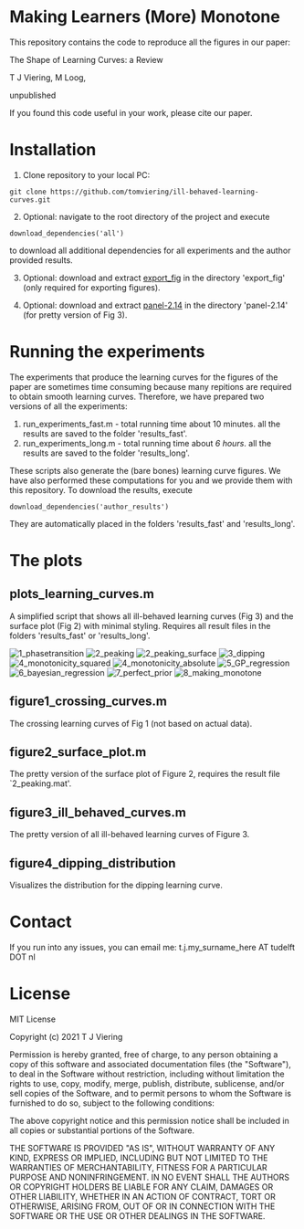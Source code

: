 # Making Learners (More) Monotone
This repository contains the code to reproduce all the figures in our paper:

The Shape of Learning Curves: a Review

T J Viering, M Loog, 

unpublished

If you found this code useful in your work, please cite our paper.

# Installation
1. Clone repository to your local PC: 
```
git clone https://github.com/tomviering/ill-behaved-learning-curves.git
```
2. Optional: navigate to the root directory of the project and execute 
```
download_dependencies('all')
``` 
to download all additional dependencies for all experiments and the author provided results. 

3. Optional: download and extract [export_fig](https://nl.mathworks.com/matlabcentral/fileexchange/23629-export_fig) in the directory 'export_fig' (only required for exporting figures).

4. Optional: download and extract [panel-2.14](https://nl.mathworks.com/matlabcentral/fileexchange/20003-panel) in the directory 'panel-2.14' (for pretty version of Fig 3). 

# Running the experiments

The experiments that produce the learning curves for the figures of the paper 
are sometimes time consuming because many repitions are required to obtain smooth learning curves. 
Therefore, we have prepared two versions of all the experiments:

1. run_experiments_fast.m - total running time about 10 minutes. all the results are saved to the folder 'results_fast'.
2. run_experiments_long.m - total running time about *6 hours*. all the results are saved to the folder 'results_long'.

These scripts also generate the (bare bones) learning curve figures.
We have also performed these computations for you and we provide them with this repository. To download the results, execute 
```
download_dependencies('author_results')
```
They are automatically placed in the folders 'results_fast' and 'results_long'. 

# The plots

## plots_learning_curves.m 

A simplified script that shows all ill-behaved learning curves (Fig 3) and the surface plot (Fig 2) with minimal styling. Requires all result files in the folders 'results_fast' or 'results_long'. 

![1_phasetransition](https://raw.githubusercontent.com/tomviering/ill-behaved-learning-curves/main/figures/1_phasetransition.png)
![2_peaking](https://raw.githubusercontent.com/tomviering/ill-behaved-learning-curves/main/figures/2_peaking.png)
![2_peaking_surface](https://raw.githubusercontent.com/tomviering/ill-behaved-learning-curves/main/figures/2_peaking_surface.png)
![3_dipping](https://raw.githubusercontent.com/tomviering/ill-behaved-learning-curves/main/figures/3_dipping.png)
![4_monotonicity_squared](https://raw.githubusercontent.com/tomviering/ill-behaved-learning-curves/main/figures/4_monotonicity_squared.png)
![4_monotonicity_absolute](https://raw.githubusercontent.com/tomviering/ill-behaved-learning-curves/main/figures/4_monotonicity_absolute.png)
![5_GP_regression](https://raw.githubusercontent.com/tomviering/ill-behaved-learning-curves/main/figures/5_GP_regression.png)
![6_bayesian_regression](https://raw.githubusercontent.com/tomviering/ill-behaved-learning-curves/main/figures/6_bayesian_regression.png)
![7_perfect_prior](https://raw.githubusercontent.com/tomviering/ill-behaved-learning-curves/main/figures/7_perfect_prior.png)
![8_making_monotone](https://raw.githubusercontent.com/tomviering/ill-behaved-learning-curves/main/figures/8_making_monotone.png)

## figure1_crossing_curves.m

The crossing learning curves of Fig 1 (not based on actual data).

## figure2_surface_plot.m 

The pretty version of the surface plot of Figure 2, requires the result file `2_peaking.mat'. 

## figure3_ill_behaved_curves.m 

The pretty version of all ill-behaved learning curves of Figure 3.

## figure4_dipping_distribution 

Visualizes the distribution for the dipping learning curve. 

# Contact

If you run into any issues, you can email me: t.j.my_surname_here AT tudelft DOT nl

# License

MIT License

Copyright (c) 2021 T J Viering

Permission is hereby granted, free of charge, to any person obtaining a copy
of this software and associated documentation files (the "Software"), to deal
in the Software without restriction, including without limitation the rights
to use, copy, modify, merge, publish, distribute, sublicense, and/or sell
copies of the Software, and to permit persons to whom the Software is
furnished to do so, subject to the following conditions:

The above copyright notice and this permission notice shall be included in all
copies or substantial portions of the Software.

THE SOFTWARE IS PROVIDED "AS IS", WITHOUT WARRANTY OF ANY KIND, EXPRESS OR
IMPLIED, INCLUDING BUT NOT LIMITED TO THE WARRANTIES OF MERCHANTABILITY,
FITNESS FOR A PARTICULAR PURPOSE AND NONINFRINGEMENT. IN NO EVENT SHALL THE
AUTHORS OR COPYRIGHT HOLDERS BE LIABLE FOR ANY CLAIM, DAMAGES OR OTHER
LIABILITY, WHETHER IN AN ACTION OF CONTRACT, TORT OR OTHERWISE, ARISING FROM,
OUT OF OR IN CONNECTION WITH THE SOFTWARE OR THE USE OR OTHER DEALINGS IN THE
SOFTWARE.

